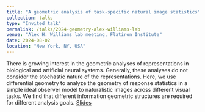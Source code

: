 ```yaml
---
title: "A geometric analysis of task-specific natural image statistics"
collection: talks
type: "Invited talk"
permalink: /talks/2024-geometry-alex-williams-lab
venue: "Alex H. Williams lab meeting, Flatiron Institute"
date: 2024-08-02
location: "New York, NY, USA"
---
```


There is growing interest in the geometric analyses of representations
in biological and artificial neural systems. Generally, these
analyses do not consider the stochastic nature of the representations.
Here, we use differential geometry to analyze the geometry of
response statistics in a simple ideal observer model to
naturalistic images across different visual tasks. We find that
different information geometric structures are required for
different analysis goals. [Slides](/files/presentations/geometry_presentation.pdf)


